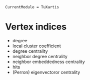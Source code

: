 ```@meta
CurrentModule = TuXartis
```

# Vertex indices 
 
 * degree
 * local cluster coefficient
 * degree centrality
 * neighbor degree centrality
 * neighbor embeddedness centrality 
 * hits
 * (Perron) eigenvectoror centrality 